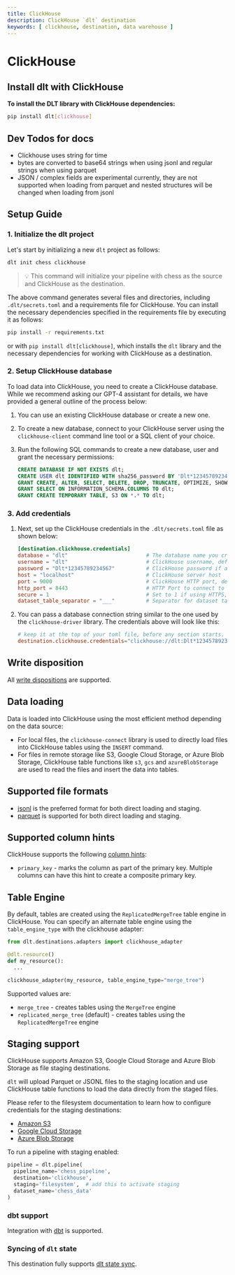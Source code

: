 ```yaml
---
title: ClickHouse
description: ClickHouse `dlt` destination
keywords: [ clickhouse, destination, data warehouse ]
---
```


# ClickHouse

## Install dlt with ClickHouse

**To install the DLT library with ClickHouse dependencies:**

```sh
pip install dlt[clickhouse]
```

## Dev Todos for docs
* Clickhouse uses string for time
* bytes are converted to base64 strings when using jsonl and regular strings when using parquet
* JSON / complex fields are experimental currently, they are not supported when loading from parquet and nested structures will be changed when loading from jsonl

## Setup Guide

### 1. Initialize the dlt project

Let's start by initializing a new `dlt` project as follows:

```sh
dlt init chess clickhouse
```

> 💡 This command will initialize your pipeline with chess as the source and ClickHouse as the destination.

The above command generates several files and directories, including `.dlt/secrets.toml` and a requirements file for ClickHouse. You can install the necessary dependencies specified in the
requirements file by executing it as follows:

```sh
pip install -r requirements.txt
```

or with `pip install dlt[clickhouse]`, which installs the `dlt` library and the necessary dependencies for working with ClickHouse as a destination.

### 2. Setup ClickHouse database

To load data into ClickHouse, you need to create a ClickHouse database. While we recommend asking our GPT-4 assistant for details, we have provided a general outline of the process below:

1. You can use an existing ClickHouse database or create a new one.

2. To create a new database, connect to your ClickHouse server using the `clickhouse-client` command line tool or a SQL client of your choice.

3. Run the following SQL commands to create a new database, user and grant the necessary permissions:

   ```sql
   CREATE DATABASE IF NOT EXISTS dlt;
   CREATE USER dlt IDENTIFIED WITH sha256_password BY 'Dlt*12345789234567';
   GRANT CREATE, ALTER, SELECT, DELETE, DROP, TRUNCATE, OPTIMIZE, SHOW, INSERT, dictGet ON dlt.* TO dlt;
   GRANT SELECT ON INFORMATION_SCHEMA.COLUMNS TO dlt;
   GRANT CREATE TEMPORARY TABLE, S3 ON *.* TO dlt;
   ```

### 3. Add credentials

1. Next, set up the ClickHouse credentials in the `.dlt/secrets.toml` file as shown below:

   ```toml
   [destination.clickhouse.credentials]
   database = "dlt"                         # The database name you created
   username = "dlt"                         # ClickHouse username, default is usually "default"
   password = "Dlt*12345789234567"          # ClickHouse password if any
   host = "localhost"                       # ClickHouse server host
   port = 9000                              # ClickHouse HTTP port, default is 9000
   http_port = 8443                         # HTTP Port to connect to ClickHouse server's HTTP interface.
   secure = 1                               # Set to 1 if using HTTPS, else 0.
   dataset_table_separator = "___"          # Separator for dataset table names from dataset.
   ```

2. You can pass a database connection string similar to the one used by the `clickhouse-driver` library. The credentials above will look like this:

   ```toml
   # keep it at the top of your toml file, before any section starts.
   destination.clickhouse.credentials="clickhouse://dlt:Dlt*12345789234567@localhost:9000/dlt?secure=1"
   ```

## Write disposition

All [write dispositions](../../general-usage/incremental-loading#choosing-a-write-disposition) are supported.

## Data loading

Data is loaded into ClickHouse using the most efficient method depending on the data source:

- For local files, the `clickhouse-connect` library is used to directly load files into ClickHouse tables using the `INSERT` command.
- For files in remote storage like S3, Google Cloud Storage, or Azure Blob Storage, ClickHouse table functions like `s3`, `gcs` and `azureBlobStorage` are used to read the files and insert the data
  into tables.

## Supported file formats

- [jsonl](../file-formats/jsonl.md) is the preferred format for both direct loading and staging.
- [parquet](../file-formats/parquet.md) is supported for both direct loading and staging.

## Supported column hints

ClickHouse supports the following [column hints](https://dlthub.com/docs/general-usage/schema#tables-and-columns):

- `primary_key` - marks the column as part of the primary key. Multiple columns can have this hint to create a composite primary key.

## Table Engine

By default, tables are created using the `ReplicatedMergeTree` table engine in ClickHouse. You can specify an alternate table engine using the `table_engine_type` with the clickhouse adapter:

```py
from dlt.destinations.adapters import clickhouse_adapter

@dlt.resource()
def my_resource():
  ...

clickhouse_adapter(my_resource, table_engine_type="merge_tree")

```

Supported values are:

- `merge_tree` - creates tables using the `MergeTree` engine
- `replicated_merge_tree` (default) - creates tables using the `ReplicatedMergeTree` engine

## Staging support

ClickHouse supports Amazon S3, Google Cloud Storage and Azure Blob Storage as file staging destinations.

`dlt` will upload Parquet or JSONL files to the staging location and use ClickHouse table functions to load the data directly from the staged files.

Please refer to the filesystem documentation to learn how to configure credentials for the staging destinations:

- [Amazon S3](./filesystem.md#aws-s3)
- [Google Cloud Storage](./filesystem.md#google-storage)
- [Azure Blob Storage](./filesystem.md#azure-blob-storage)

To run a pipeline with staging enabled:

```py
pipeline = dlt.pipeline(
  pipeline_name='chess_pipeline',
  destination='clickhouse',
  staging='filesystem',  # add this to activate staging
  dataset_name='chess_data'
)
```

### dbt support

Integration with [dbt](../transformations/dbt/dbt.md) is supported.

### Syncing of `dlt` state

This destination fully supports [dlt state sync](../../general-usage/state#syncing-state-with-destination).

<!--@@@DLT_TUBA clickhouse-->